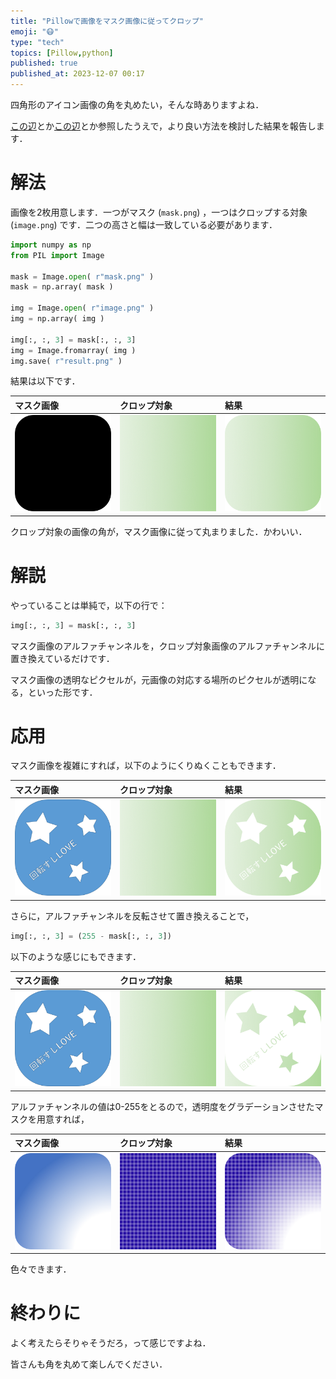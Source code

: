 ```yaml
---
title: "Pillowで画像をマスク画像に従ってクロップ"
emoji: "😷"
type: "tech"
topics: [Pillow,python]
published: true
published_at: 2023-12-07 00:17
---
```


四角形のアイコン画像の角を丸めたい，そんな時ありますよね．

[この辺](https://note.nkmk.me/python-pillow-image-crop-trimming/)とか[この辺](https://qiita.com/11kenterada/items/4d05593dd7e09c697e90)とか参照したうえで，より良い方法を検討した結果を報告します．


# 解法

画像を2枚用意します．一つがマスク (`mask.png`) ，一つはクロップする対象 (`image.png`) です．二つの高さと幅は一致している必要があります．

```python
import numpy as np
from PIL import Image

mask = Image.open( r"mask.png" )
mask = np.array( mask )

img = Image.open( r"image.png" )
img = np.array( img )

img[:, :, 3] = mask[:, :, 3]
img = Image.fromarray( img )
img.save( r"result.png" )
```

結果は以下です．

|マスク画像|クロップ対象|結果|
|:--|:--|:--|
|![マスク画像](/images/pillow-crop-by-mask/mask.png)|![クロップ対象](/images/pillow-crop-by-mask/image.png)|![結果](/images/pillow-crop-by-mask/result.png)|

クロップ対象の画像の角が，マスク画像に従って丸まりました．かわいい．

# 解説

やっていることは単純で，以下の行で：

```python
img[:, :, 3] = mask[:, :, 3]
```

マスク画像のアルファチャンネルを，クロップ対象画像のアルファチャンネルに置き換えているだけです．

マスク画像の透明なピクセルが，元画像の対応する場所のピクセルが透明になる，といった形です．

# 応用

マスク画像を複雑にすれば，以下のようにくりぬくこともできます．


|マスク画像|クロップ対象|結果|
|:--|:--|:--|
|![マスク画像](/images/pillow-crop-by-mask/mask2.png)|![クロップ対象](/images/pillow-crop-by-mask/image.png)|![結果](/images/pillow-crop-by-mask/result2.png)|


さらに，アルファチャンネルを反転させて置き換えることで，

```python
img[:, :, 3] = (255 - mask[:, :, 3])
```


以下のような感じにもできます．

|マスク画像|クロップ対象|結果|
|:--|:--|:--|
|![マスク画像](/images/pillow-crop-by-mask/mask2.png)|![クロップ対象](/images/pillow-crop-by-mask/image.png)|![結果](/images/pillow-crop-by-mask/result3.png)|


アルファチャンネルの値は0-255をとるので，透明度をグラデーションさせたマスクを用意すれば，

|マスク画像|クロップ対象|結果|
|:--|:--|:--|
|![マスク画像](/images/pillow-crop-by-mask/mask3.png)|![クロップ対象](/images/pillow-crop-by-mask/image2.png)|![結果](/images/pillow-crop-by-mask/result5.png)|

色々できます．

# 終わりに

よく考えたらそりゃそうだろ，って感じですよね．

皆さんも角を丸めて楽しんでください．